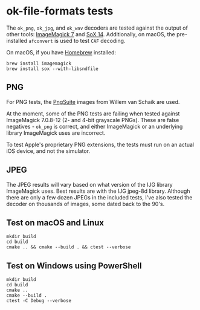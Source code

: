 # ok-file-formats tests

The `ok_png`, `ok_jpg`, and `ok_wav` decoders are tested against the output of other tools: [ImageMagick 7](https://www.imagemagick.org/) and [SoX 14](http://sox.sourceforge.net/). Additionally, on macOS, the pre-installed `afconvert` is used to test `CAF` decoding.

On macOS, if you have [Homebrew](http://brew.sh/) installed:

    brew install imagemagick
    brew install sox --with-libsndfile

## PNG

For PNG tests, the [PngSuite](http://www.schaik.com/pngsuite/pngsuite.html) images from Willem van Schaik are used.

At the moment, some of the PNG tests are failing when tested against ImageMagick 7.0.8-12 (2- and 4-bit grayscale PNGs). These are false negatives - `ok_png` is correct, and either ImageMagick or an underlying library ImageMagick uses are incorrect.

To test Apple's proprietary PNG extensions, the tests must run on an actual iOS device, and not the simulator.

## JPEG

The JPEG results will vary based on what version of the IJG library ImageMagick uses. Best results are with the IJG jpeg-8d library. Although there are only a few dozen JPEGs in the included tests, I've also tested the decoder on thousands of images, some dated back to the 90's.

## Test on macOS and Linux

    mkdir build
    cd build
    cmake .. && cmake --build . && ctest --verbose

## Test on Windows using PowerShell

    mkdir build
    cd build
    cmake ..
    cmake --build .
    ctest -C Debug --verbose
